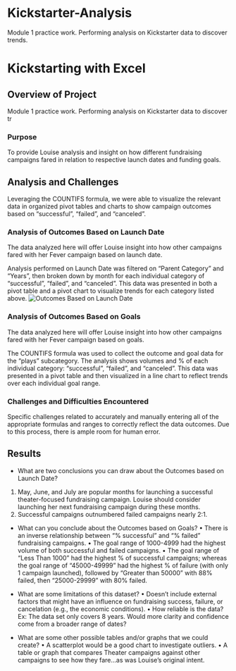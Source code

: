 # Kickstarter-Analysis
Module 1 practice work. Performing analysis on Kickstarter data to discover trends.

# Kickstarting with Excel

## Overview of Project
Module 1 practice work. Performing analysis on Kickstarter data to discover tr

### Purpose
To provide Louise analysis and insight on how different fundraising campaigns fared in relation to respective launch dates and funding goals.

## Analysis and Challenges
Leveraging the COUNTIFS formula, we were able to visualize the relevant data in organized pivot tables and charts to show campaign outcomes based on “successful”, “failed”, and “canceled”.

### Analysis of Outcomes Based on Launch Date
The data analyzed here will offer Louise insight into how other campaigns fared with her Fever campaign based on launch date.

Analysis performed on Launch Date was filtered on “Parent Category” and “Years”, then broken down by month for each individual category of “successful”, “failed”, and “canceled”. This data was presented in both a pivot table and a pivot chart to visualize trends for each category listed above.
![Outcomes Based on Launch Date](https://user-images.githubusercontent.com/96449605/147700186-acf20aca-8609-490d-95fb-a5f42df45f82.png)

### Analysis of Outcomes Based on Goals
The data analyzed here will offer Louise insight into how other campaigns fared with her Fever campaign based on goals.

The COUNTIFS formula was used to collect the outcome and goal data for the “plays” subcategory. The analysis shows volumes and % of each individual category: “successful”, “failed”, and “canceled”. This data was presented in a pivot table and then visualized in a line chart to reflect trends over each individual goal range.

### Challenges and Difficulties Encountered
Specific challenges related to accurately and manually entering all of the appropriate formulas and ranges to correctly reflect the data outcomes. Due to this process, there is ample room for human error.

## Results

- What are two conclusions you can draw about the Outcomes based on Launch Date?
1.	May, June, and July are popular months for launching a successful theater-focused fundraising campaign. Louise should consider launching her next fundraising campaign during these months.
2.	Successful campaigns outnumbered failed campaigns nearly 2:1.

- What can you conclude about the Outcomes based on Goals?
•	There is an inverse relationship between “% successful” and “% failed” fundraising campaigns.
•	The goal range of 1000-4999 had the highest volume of both successful and failed campaigns.
•	The goal range of “Less Than 1000” had the highest % of successful campaigns; whereas the goal range of “45000-49999” had the highest % of failure (with only 1 campaign launched), followed by “Greater than 50000” with 88% failed, then “25000-29999” with 80% failed.

- What are some limitations of this dataset?
•	Doesn’t include external factors that might have an influence on fundraising success, failure, or cancelation (e.g., the economic conditions).
•	How reliable is the data? Ex: The data set only covers 8 years. Would more clarity and confidence come from a broader range of dates?

- What are some other possible tables and/or graphs that we could create?
•	A scatterplot would be a good chart to investigate outliers.
•	A table or graph that compares Theater campaigns against other campaigns to see how they fare…as was Louise’s original intent.

